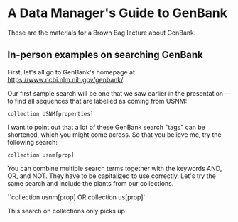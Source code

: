 # A Data Manager's Guide to GenBank

These are the materials for a Brown Bag lecture about GenBank.

## In-person examples on searching GenBank

First, let's all go to GenBank's homepage at https://www.ncbi.nlm.nih.gov/genbank/.

Our first sample search will be one that we saw earlier in the presentation -- to find all sequences that are labelled as coming from USNM:

`collection USNM[properties]`

I want to point out that a lot of these GenBank search "tags" can be shortened, which you might come across. So that you believe me, try the following search:

`collection usnm[prop]`

You can combine multiple search terms together with the keywords AND, OR, and NOT. They have to be capitalized to use correctly. Let's try the same search and include the plants from our collections.

``collection usnm[prop] OR collection us[prop]`

This search on collections only picks up 